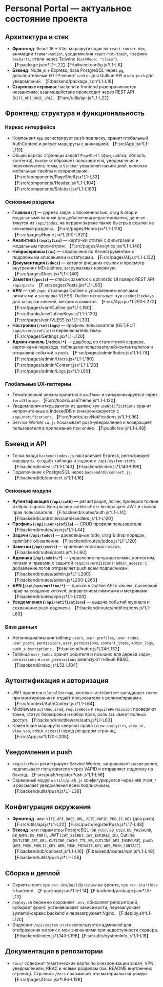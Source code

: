 # Personal Portal — актуальное состояние проекта

## Архитектура и стек
- **Фронтенд**: React 18 + Vite, маршрутизация на `react-router-dom`, анимации `framer-motion`, уведомления `react-hot-toast`, графики `recharts`, стили через Tailwind (`darkMode: "class"`). 【F:package.json†L1-L22】【F:tailwind.config.js†L1-L6】
- **Бэкенд**: Node.js + Express, база PostgreSQL через `pg`, дополнительный HTTP‑клиент `undici` для Outline API и `web-push` для уведомлений. 【F:backend/package.json†L1-L18】
- **Стартовые сервисы**: backend и frontend разворачиваются независимо; взаимодействие происходит через REST API (`VITE_API_BASE_URL`). 【F:src/utils/api.js†L1-L22】

## Фронтенд: структура и функциональность
### Каркас интерфейса
- Компонент `App` регистрирует push‑подписку, хранит глобальный AuthContext и рисует маршруты с анимацией. 【F:src/App.jsx†L1-L119】
- Общий каркас страницы задаёт `PageShell` (фон, шапка, область контента), `Header` отображает пользователя, уведомления и переключатель темы, а `Sidebar` управляет навигацией, включая мобильные свайпы и сворачивание. 【F:src/components/PageShell.jsx†L1-L33】【F:src/components/Header.jsx†L1-L104】【F:src/components/Sidebar.jsx†L1-L160】

### Основные разделы
- **Главная (`/`)** — дерево задач с вложенностью, drag & drop и модальными окнами для добавления/редактирования, данные тянутся из `/api/todos`; на первом экране также быстрые ссылки на ключевые разделы. 【F:src/pages/Home.jsx†L1-L118】【F:src/pages/Home.jsx†L200-L320】
- **Аналитика (`/analytics`)** — карточки статей с фильтрами и модальным просмотром. 【F:src/pages/Analytics.jsx†L1-L140】
- **Нейросервисы (`/ai`)** — справочник по AI‑инструментам с подробными описаниями и статусами. 【F:src/pages/AI.jsx†L1-L132】
- **Документация (`/docs`)** — каталог внешних ссылок и просмотр внутренних MD‑файлов, загружаемых напрямую. 【F:src/pages/Docs.jsx†L1-L140】
- **Заметки (`/posts`)** — список заметок с optimistic UI поверх REST API `/api/posts`. 【F:src/pages/Posts.jsx†L1-L96】
- **VPN** — хаб `/vpn`, страницы Outline с управлением ключами/лимитами и заглушка VLESS. Outline использует хук `useOutlineKeys` для загрузки ключей, метрик и лимитов. 【F:src/App.jsx†L200-L272】【F:src/pages/vpn/Outline.jsx†L1-L160】【F:src/hooks/useOutlineKeys.js†L1-L120】【F:src/pages/vpn/VLESS.jsx†L1-L33】
- **Настройки (`/settings`)** — профиль пользователя (GET/PUT `/api/user/profile`) и переключатель темы. 【F:src/pages/Settings.jsx†L1-L120】
- **Админ‑панель (`/admin/*`)** — дашборд со статистикой сервера, карточками перехода, таблицами пользователей/контента/логов и отправкой событий в push. 【F:src/pages/admin/Index.jsx†L1-L78】【F:src/pages/admin/Users.jsx†L1-L160】【F:src/pages/admin/Content.jsx†L1-L120】【F:src/pages/admin/Logs.jsx†L1-L80】

### Глобальные UX‑паттерны
- Тематический режим хранится в `useTheme` и синхронизируется через `localStorage`. 【F:src/hooks/useTheme.js†L1-L120】
- Уведомления открываются из шапки; хук `useNotifications` хранит непрочитанные в IndexedDB и синхронизируется с `/api/notifications`. 【F:src/hooks/useNotifications.js†L1-L96】
- Service Worker `sw.js` показывает push‑уведомления и возвращает пользователя в приложение при клике. 【F:public/sw.js†L1-L48】

## Бэкенд и API
- Точка входа `backend/index.js` настраивает Express, регистрирует маршруты, создаёт таблицы и эндпоинт `/api/system-stats`. 【F:backend/index.js†L1-L140】【F:backend/index.js†L140-L196】
- Подключение к PostgreSQL через `backend/db/connect.js`. 【F:backend/db/connect.js†L1-L16】

### Основные модули
- **Аутентификация (`/api/auth`)** — регистрация, логин, проверка токена и сброс пароля. Контроллер `authHandlers` возвращает JWT и список прав пользователя. 【F:backend/routes/auth.js†L1-L14】【F:backend/controllers/authHandlers.js†L1-L120】
- **Профиль (`/api/user/profile`)** — CRUD профиля пользователя. 【F:backend/routes/user.js†L1-L44】
- **Задачи (`/api/todos`)** — древовидные todo, drag & drop порядок, optimistic обновления. 【F:backend/routes/todos.js†L1-L120】
- **Заметки (`/api/posts`)** — хранение коротких постов. 【F:backend/routes/posts.js†L1-L60】
- **Админка (`/api/admin/*`)** — управление пользователями, контентом, логами и правами с защитой `requirePermission('admin_access')`; добавление логов отправляет push всем подписчикам. 【F:backend/routes/admin.js†L1-L200】【F:backend/routes/admin.js†L200-L260】
- **VPN (`/api/vpn/outline/*`)** — прокси к Outline API с кэшем, проверкой прав на создание ключей, управлением лимитами и метриками. 【F:backend/routes/vpn.js†L1-L200】
- **Уведомления (`/api/notifications`)** — выдача событий журнала и сохранение push‑подписок. 【F:backend/routes/notifications.js†L1-L60】

### База данных
- Автоинициализация таблиц: `users`, `user_profiles`, `user_todos`, `user_posts`, `permissions`, `user_permissions`, `content_items`, `admin_logs`, `push_subscriptions`. 【F:backend/index.js†L24-L132】
- Таблица `user_todos` хранит родителя и позицию для дерева задач; `permissions` и `user_permissions` реализуют гибкий RBAC. 【F:backend/index.js†L52-L104】

## Аутентификация и авторизация
- JWT хранится в `localStorage`, контекст `AuthContext` валидирует токен при монтировании и отдаёт пользователя с ролями/правами. 【F:src/context/AuthContext.jsx†L1-L64】
- Middleware `authRequired`, `requireRole` и `requirePermission` проверяют токен, статус блокировки и набор прав, роль `ALL` имеет полный доступ. 【F:backend/middleware/auth.js†L1-L60】
- Клиентские маршруты сверяют права (`view_analytics`, `view_ai`, `view_vpn`, `admin_access`) перед рендером страниц. 【F:src/App.jsx†L120-L208】

## Уведомления и push
- `registerPush` регистрирует Service Worker, запрашивает разрешение, подписывает пользователя через VAPID и отправляет подписку на бэкенд. 【F:src/push/registerPush.js†L1-L56】
- Серверный модуль `utils/push.js` конфигурируется через `WEB_PUSH_*` и рассылает уведомления всем подписчикам. 【F:backend/utils/push.js†L1-L36】

## Конфигурация окружения
- **Фронтенд `.env`**: `VITE_API_BASE_URL`, `VITE_VAPID_PUBLIC_KEY` (для push). 【F:src/utils/api.js†L1-L22】【F:src/push/registerPush.js†L17-L48】
- **Бэкенд `.env`**: параметры PostgreSQL (`DB_HOST`, `DB_USER`, `DB_PASSWORD`, `DB_NAME`, `DB_PORT`), JWT (`JWT_SECRET`, `JWT_EXPIRES_IN`), Outline (`OUTLINE_API_URL`, `OUTLINE_CACHE_TTL_MS`, `OUTLINE_API_INSECURE`), push (`WEB_PUSH_PUBLIC_KEY`, `WEB_PUSH_PRIVATE_KEY`, `WEB_PUSH_CONTACT`). 【F:backend/db/connect.js†L1-L16】【F:backend/routes/vpn.js†L1-L48】【F:backend/utils/push.js†L1-L26】

## Сборка и деплой
- Скрипты npm: `npm run dev`/`build`/`preview` на фронте, `npm run start`/`dev` в backend. 【F:package.json†L5-L14】【F:backend/package.json†L5-L13】
- `deploy.sh` бережно сохраняет `.env`, обновляет репозиторий, собирает фронт, устанавливает зависимости, перезапускает systemd‑сервис backend и перезагружает Nginx. 【F:deploy.sh†L1-L120】
- Эндпоинт `/api/system-stats` используется админкой для отображения метрик с мок‑значениями при недоступности сервера. 【F:backend/index.js†L140-L196】【F:src/utils/systemInfo.js†L1-L18】

## Документация в репозитории
- `docs/` содержит тематические карты по синхронизации задач, VPN, уведомлениям, RBAC и новым разделам (см. README внутренних страниц). Страница `/docs` показывает эти материалы напрямую. 【F:src/pages/Docs.jsx†L86-L138】
